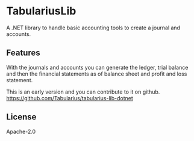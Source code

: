# TabulariusLib

A .NET library to handle basic accounting tools to create a journal and accounts. 

## Features
With the journals and accounts you can generate the ledger, trial balance and then the financial statements as of balance sheet and profit and loss statement.

This is an early version and you can contribute to it on github.
https://github.com/Tabularius/tabularius-lib-dotnet

## License
Apache-2.0